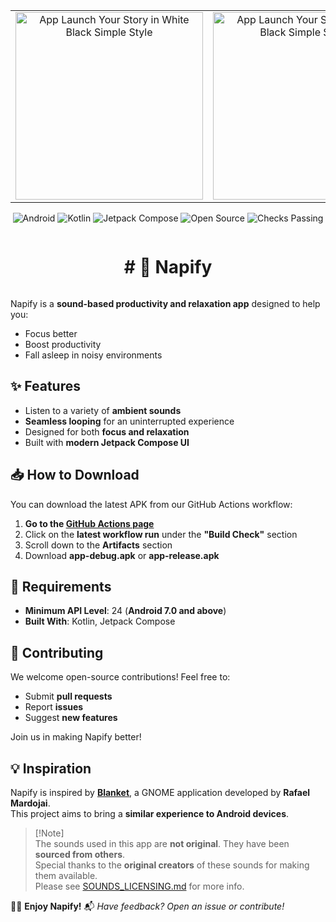 
<table style="width: 100%; border: none; text-align: center;">
  <tr>
    <td><img src="https://github.com/user-attachments/assets/878d385a-ceaa-4709-9f0a-04fbc70e4308" alt="App Launch Your Story in White Black Simple Style" width="300" /></td>
    <td><img src="https://github.com/user-attachments/assets/533c1647-4c52-4504-bfac-518df2bea68a" alt="App Launch Your Story in White Black Simple Style2" width="300" /></td>
    <td><img src="https://github.com/user-attachments/assets/dd622aac-0f12-40aa-b8d7-019ef1db2aa4" alt="App Launch Your Story in White Black Simple Style3" width="300" /></td>
  </tr>
</table>

<p align="center">
  <img src="https://img.shields.io/badge/Android-3DDC84?logo=android&logoColor=white" alt="Android">
  <img src="https://img.shields.io/badge/Kotlin-7F52FF?logo=kotlin&logoColor=white" alt="Kotlin">
  <img src="https://img.shields.io/badge/Jetpack_Compose-03D2A8?logo=jetpack&logoColor=white" alt="Jetpack Compose">
  <img src="https://img.shields.io/badge/Open%20Source-89CFF0?logo=github&logoColor=white" alt="Open Source">
  <img src="https://img.shields.io/github/workflow/status/itsPronay/napify/Build%20Check?label=Checks%20Passing&logo=github&logoColor=white" alt="Checks Passing">
</p>
<div style="display: flex; justify-content: center; width: 100%;">
  <h1># 🎵 Napify</h1>
</div>

Napify is a **sound-based productivity and relaxation app** designed to help you:
- Focus better
- Boost productivity
- Fall asleep in noisy environments

## ✨ Features
- Listen to a variety of **ambient sounds**
- **Seamless looping** for an uninterrupted experience
- Designed for both **focus and relaxation**
- Built with **modern Jetpack Compose UI**

## 📥 How to Download

You can download the latest APK from our GitHub Actions workflow:

1. **Go to the [GitHub Actions page](https://github.com/itsPronay/napify/actions)**
2. Click on the **latest workflow run** under the **"Build Check"** section
3. Scroll down to the **Artifacts** section
4. Download **app-debug.apk** or **app-release.apk**

## 📌 Requirements
- **Minimum API Level**: 24 (**Android 7.0 and above**)
- **Built With**: Kotlin, Jetpack Compose

## 🤝 Contributing

We welcome open-source contributions! Feel free to:
- Submit **pull requests**
- Report **issues**
- Suggest **new features**

Join us in making Napify better!

## 💡 Inspiration

Napify is inspired by **[Blanket](https://github.com/rafaelmardojai/blanket)**, a GNOME application developed by **Rafael Mardojai**.  
This project aims to bring a **similar experience to Android devices**.


> \[!Note]  
> The sounds used in this app are **not original**. They have been **sourced from others**.  
> Special thanks to the **original creators** of these sounds for making them available.  
> Please see [SOUNDS_LICENSING.md](https://github.com/itsPronay/napify/blob/play_store/SOUNDS_LICENSING.md) for more info.  

🌙✨ **Enjoy Napify!**
📬 *Have feedback? Open an issue or contribute!*

